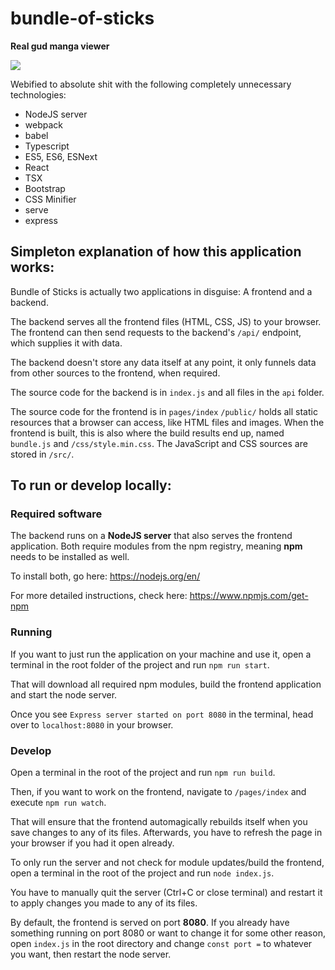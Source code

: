 # bundle-of-sticks

**Real gud manga viewer**

![](https://i.imgur.com/nAaTFya.png)

Webified to absolute shit with the following completely unnecessary technologies:

-   NodeJS server
-   webpack
-   babel
-   Typescript
-   ES5, ES6, ESNext
-   React
-   TSX
-   Bootstrap
-   CSS Minifier
-   serve
-   express

## Simpleton explanation of how this application works:

Bundle of Sticks is actually two applications in disguise: A frontend and a backend.

The backend serves all the frontend files (HTML, CSS, JS) to your browser.
The frontend can then send requests to the backend's `/api/` endpoint, which supplies it with data.

The backend doesn't store any data itself at any point, it only funnels data from other sources to the frontend, when required.

The source code for the backend is in `index.js` and all files in the `api` folder.

The source code for the frontend is in `pages/index`
`/public/` holds all static resources that a browser can access, like HTML files and images.
When the frontend is built, this is also where the build results end up, named `bundle.js` and `/css/style.min.css`.
The JavaScript and CSS sources are stored in `/src/`.

## To run or develop locally:

### Required software

The backend runs on a **NodeJS server** that also serves the frontend application. Both require modules from the npm registry, meaning **npm** needs to be installed as well.

To install both, go here: https://nodejs.org/en/

For more detailed instructions, check here: https://www.npmjs.com/get-npm

### Running

If you want to just run the application on your machine and use it, open a terminal in the root folder of the project and run
`npm run start`.

That will download all required npm modules, build the frontend application and start the node server.

Once you see `Express server started on port 8080` in the terminal, head over to `localhost:8080` in your browser.

### Develop

Open a terminal in the root of the project and run `npm run build`.

Then, if you want to work on the frontend, navigate to `/pages/index` and execute `npm run watch`.

That will ensure that the frontend automagically rebuilds itself when you save changes to any of its files. Afterwards, you have to refresh the page in your browser if you had it open already.

To only run the server and not check for module updates/build the frontend, open a terminal in the root of the project and run `node index.js`.

You have to manually quit the server (Ctrl+C or close terminal) and restart it to apply changes you made to any of its files.

By default, the frontend is served on port **8080**.
If you already have something running on port 8080 or want to change it for some other reason, open `index.js` in the root directory and change `const port =` to whatever you want, then restart the node server.
